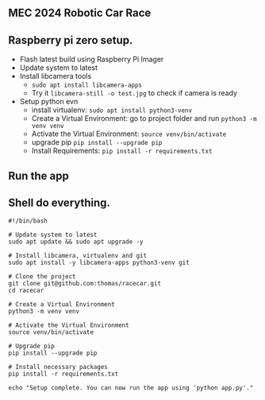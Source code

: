 ## MEC 2024 Robotic Car Race

## Raspberry pi zero setup.

- Flash latest build using Raspberry Pi Imager
- Update system to latest
- Install libcamera tools
  - `sudo apt install libcamera-apps`
  - Try it `libcamera-still -o test.jpg` to check if camera is ready
- Setup python evn
  - install virtualenv: `sudo apt install python3-venv`
  - Create a Virtual Environment: go to project folder and run `python3 -m venv venv`
  - Activate the Virtual Environment: `source venv/bin/activate`
  - upgrade pip `pip install --upgrade pip`
  - Install Requirements: `pip install -r requirements.txt`

## Run the app

## Shell do everything.

```code=bash
#!/bin/bash

# Update system to latest
sudo apt update && sudo apt upgrade -y

# Install libcamera, virtualenv and git
sudo apt install -y libcamera-apps python3-venv git

# Clone the project
git clone git@github.com:thomas/racecar.git
cd racecar

# Create a Virtual Environment
python3 -m venv venv

# Activate the Virtual Environment
source venv/bin/activate

# Upgrade pip
pip install --upgrade pip

# Install necessary packages
pip install -r requirements.txt

echo "Setup complete. You can now run the app using 'python app.py'."
```
